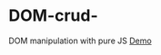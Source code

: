 # DOM-crud-
DOM manipulation with pure JS
[Demo](https://khushbu-2112.github.io/DOM-crud-/example6)
